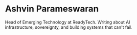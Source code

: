 # Ashvin Parameswaran

Head of Emerging Technology at ReadyTech. Writing about AI infrastructure, sovereignty, and building systems that can't fail.
